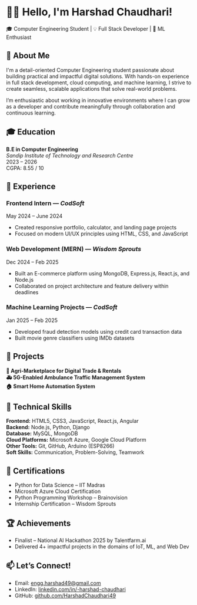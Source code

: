 # 👨‍💻 Hello, I'm Harshad Chaudhari!

🎓 Computer Engineering Student | 💡 Full Stack Developer | 🤖 ML Enthusiast

## 🧠 About Me

I'm a detail-oriented Computer Engineering student passionate about building practical and impactful digital solutions. With hands-on experience in full stack development, cloud computing, and machine learning, I strive to create seamless, scalable applications that solve real-world problems.

I’m enthusiastic about working in innovative environments where I can grow as a developer and contribute meaningfully through collaboration and continuous learning.

## 🎓 Education

**B.E in Computer Engineering**  
*Sandip Institute of Technology and Research Centre*  
  2023 – 2026  
  CGPA: 8.55 / 10  

## 💼 Experience

###  Frontend Intern — *CodSoft*  
 May 2024 – June 2024  
- Created responsive portfolio, calculator, and landing page projects  
- Focused on modern UI/UX principles using HTML, CSS, and JavaScript

###  Web Development (MERN) — *Wisdom Sprouts*  
 Dec 2024 – Feb 2025  
- Built an E-commerce platform using MongoDB, Express.js, React.js, and Node.js  
- Collaborated on project architecture and feature delivery within deadlines

###  Machine Learning Projects — *CodSoft*  
 Jan 2025 – Feb 2025  
- Developed fraud detection models using credit card transaction data  
- Built movie genre classifiers using IMDb datasets

## 🚀 Projects

 **🌾 Agri-Marketplace for Digital Trade & Rentals**  
 **🚑 5G-Enabled Ambulance Traffic Management System**  
 **🏠 Smart Home Automation System**  

## 🧰 Technical Skills

**Frontend:** HTML5, CSS3, JavaScript, React.js, Angular  
**Backend:** Node.js, Python, Django  
**Database:** MySQL, MongoDB  
**Cloud Platforms:** Microsoft Azure, Google Cloud Platform  
**Other Tools:** Git, GitHub, Arduino (ESP8266)  
**Soft Skills:** Communication, Problem-Solving, Teamwork

## 📜 Certifications

- Python for Data Science – IIT Madras  
- Microsoft Azure Cloud Certification  
- Python Programming Workshop – Brainovision  
- Internship Certification – Wisdom Sprouts

## 🏆 Achievements
- Finalist – National AI Hackathon 2025 by Talentfarm.ai
- Delivered 4+ impactful projects in the domains of IoT, ML, and Web Dev

## 📫 Let’s Connect!

- Email: [engg.harshad49@gmail.com](mailto:engg.harshad49@gmail.com)  
- LinkedIn: [linkedin.com/in/-harshad-chaudhari](https://www.linkedin.com/in/-harshad-chaudhari)  
- GitHub: [github.com/HarshadChaudhari49](https://github.com/HarshadChaudhari49)
